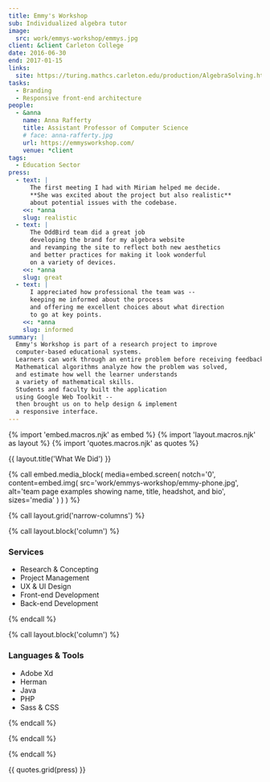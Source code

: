 ```yaml
---
title: Emmy's Workshop
sub: Individualized algebra tutor
image:
  src: work/emmys-workshop/emmys.jpg
client: &client Carleton College
date: 2016-06-30
end: 2017-01-15
links:
  site: https://turing.mathcs.carleton.edu/production/AlgebraSolving.html
tasks:
  - Branding
  - Responsive front-end architecture
people:
  - &anna
    name: Anna Rafferty
    title: Assistant Professor of Computer Science
    # face: anna-rafferty.jpg
    url: https://emmysworkshop.com/
    venue: *client
tags:
  - Education Sector
press:
  - text: |
      The first meeting I had with Miriam helped me decide.
      **She was excited about the project but also realistic**
      about potential issues with the codebase.
    <<: *anna
    slug: realistic
  - text: |
      The OddBird team did a great job
      developing the brand for my algebra website
      and revamping the site to reflect both new aesthetics
      and better practices for making it look wonderful
      on a variety of devices.
    <<: *anna
    slug: great
  - text: |
      I appreciated how professional the team was --
      keeping me informed about the process
      and offering me excellent choices about what direction
      to go at key points.
    <<: *anna
    slug: informed
summary: |
  Emmy's Workshop is part of a research project to improve
  computer-based educational systems.
  Learners can work through an entire problem before receiving feedback.
  Mathematical algorithms analyze how the problem was solved,
  and estimate how well the learner understands
  a variety of mathematical skills.
  Students and faculty built the application
  using Google Web Toolkit --
  then brought us on to help design & implement
  a responsive interface.
---
```


{% import 'embed.macros.njk' as embed %}
{% import 'layout.macros.njk' as layout %}
{% import 'quotes.macros.njk' as quotes %}

{{ layout.title('What We Did') }}

{% call embed.media_block(
  media=embed.screen(
    notch='0',
    content=embed.img(
      src='work/emmys-workshop/emmy-phone.jpg',
      alt='team page examples showing name, title, headshot, and bio',
      sizes='media'
    )
  )
) %}

{% call layout.grid('narrow-columns') %}

{% call layout.block('column') %}

### Services

- Research & Concepting
- Project Management
- UX & UI Design
- Front-end Development
- Back-end Development



{% endcall %}

{% call layout.block('column') %}

### Languages & Tools

- Adobe Xd 
- Herman
- Java
- PHP
- Sass & CSS



{% endcall %}

{% endcall %}

{% endcall %}

{{ quotes.grid(press) }}
